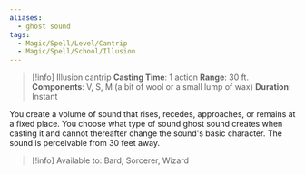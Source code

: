 ```yaml
---
aliases:
  - ghost sound
tags:
  - Magic/Spell/Level/Cantrip
  - Magic/Spell/School/Illusion
---
```

>[!info]
>Illusion cantrip
>**Casting Time**: 1 action
>**Range**: 30 ft.
>**Components**: V, S, M (a bit of wool or a
small lump of wax)
>**Duration**: Instant

You create a volume of sound that rises, recedes, approaches, or remains at a fixed place. You choose what type of sound ghost sound creates when casting it and cannot thereafter change the sound's basic character. The sound is perceivable from 30 feet away.<br>
>[!info] Available to:
>Bard, Sorcerer, Wizard